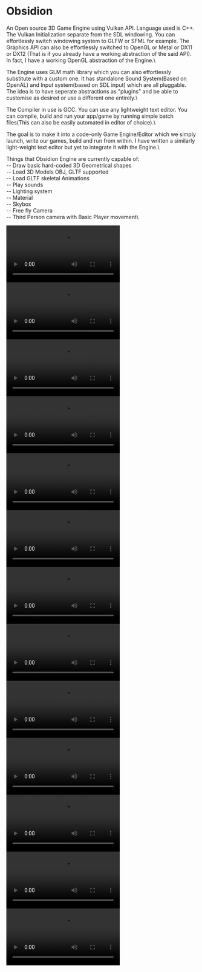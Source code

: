 # Obsidion

An Open source 3D Game Engine using Vulkan API. Language used is C++. The Vulkan Initialization separate from the SDL windowing. You can effortlessly switch windowing system to GLFW or SFML for example. The Graphics API can also be effortlessly switched to OpenGL or Metal or DX11 or DX12 (That is if you already have a working abstraction of the said API). In  fact, I have a working OpenGL abstraction of the Engine.\\

The Engine uses GLM math library which you can also effortlessly substitute with a custom one. It has standalone Sound System(Based on OpenAL) and Input system(based on SDL input) which are all pluggable.\
The idea is to have seperate abstractions as "plugins" and be able to customise as desired or use a different one entirely.\\

The Compiler in use is GCC. You can use any lightweight text editor. You can compile, build and run your app/game by running simple batch files(This can also be easily automated in editor of choice).\\

The goal is to make it into a code-only Game Engine/Editor which we simply launch, write our games, build and run from within. I have written a similarly light-weight text editor but yet to integrate it with the Engine.\\

Things that Obsidion Engine are currently capable of:\
--    Draw basic hard-coded 3D Geometrical shapes\
--    Load 3D Models OBJ, GLTF supported\
--    Load GLTF skeletal Animations\
--    Play sounds\
--    Lighting system\
--    Material\
--    Skybox\
--    Free fly Camera\
--    Third Person camera with Basic Player movement\


![](https://raw.githubusercontent.com/nahim-yay/Obsidion/Captures/tangent_test.mp4)
![](https://raw.githubusercontent.com/nahim-yay/Obsidion/Captures/wolf.mp4)
![](https://raw.githubusercontent.com/nahim-yay/Obsidion/Captures/spider.mp4)
![](https://raw.githubusercontent.com/nahim-yay/Obsidion/Captures/scene.mp4)
![](https://raw.githubusercontent.com/nahim-yay/Obsidion/Captures/ninja.mp4)
![](https://raw.githubusercontent.com/nahim-yay/Obsidion/Captures/heightmapped_terrain.mp4)
![](https://raw.githubusercontent.com/nahim-yay/Obsidion/Captures/gltf.mp4)
![](https://raw.githubusercontent.com/nahim-yay/Obsidion/Captures/control.mp4)
![](https://raw.githubusercontent.com/nahim-yay/Obsidion/Captures/camera.mp4)
![](https://raw.githubusercontent.com/nahim-yay/Obsidion/Captures/Cam.mp4)
![](https://raw.githubusercontent.com/nahim-yay/Obsidion/Captures/suzane.mp4)
![](https://raw.githubusercontent.com/nahim-yay/Obsidion/Captures/TPCamera.mp4)
![](https://raw.githubusercontent.com/nahim-yay/Obsidion/Captures/gltf_woman.mp4)